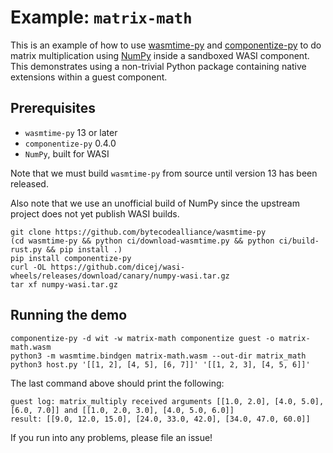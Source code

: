 # Example: `matrix-math`

This is an example of how to use [wasmtime-py] and [componentize-py] to do
matrix multiplication using [NumPy] inside a sandboxed WASI component.  This
demonstrates using a non-trivial Python package containing native extensions
within a guest component.

[wasmtime-py]: https://github.com/bytecodealliance/wasmtime-py
[componentize-py]: https://github.com/dicej/componentize-py
[NumPy]: https://numpy.org

## Prerequisites

* `wasmtime-py` 13 or later
* `componentize-py` 0.4.0
* `NumPy`, built for WASI

Note that we must build `wasmtime-py` from source until version 13 has been
released.

Also note that we use an unofficial build of NumPy since the upstream project
does not yet publish WASI builds.

```
git clone https://github.com/bytecodealliance/wasmtime-py
(cd wasmtime-py && python ci/download-wasmtime.py && python ci/build-rust.py && pip install .)
pip install componentize-py
curl -OL https://github.com/dicej/wasi-wheels/releases/download/canary/numpy-wasi.tar.gz
tar xf numpy-wasi.tar.gz
```

## Running the demo

```
componentize-py -d wit -w matrix-math componentize guest -o matrix-math.wasm
python3 -m wasmtime.bindgen matrix-math.wasm --out-dir matrix_math
python3 host.py '[[1, 2], [4, 5], [6, 7]]' '[[1, 2, 3], [4, 5, 6]]'
```

The last command above should print the following:

```
guest log: matrix_multiply received arguments [[1.0, 2.0], [4.0, 5.0], [6.0, 7.0]] and [[1.0, 2.0, 3.0], [4.0, 5.0, 6.0]]
result: [[9.0, 12.0, 15.0], [24.0, 33.0, 42.0], [34.0, 47.0, 60.0]]
```

If you run into any problems, please file an issue!

